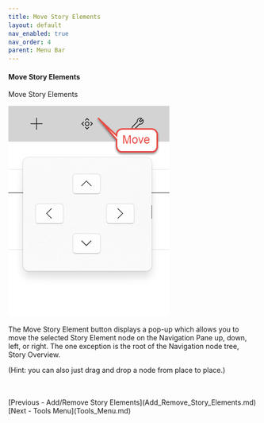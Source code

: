 ```yaml
---
title: Move Story Elements
layout: default
nav_enabled: true
nav_order: 4
parent: Menu Bar
---
```

#### Move Story Elements ####
Move Story Elements

![](Move-Story-Elements.png)

The Move Story Element button displays a pop-up which allows you to move the selected Story Element node on the Navigation Pane up, down, left, or right. The one exception is the root of the Navigation node tree, Story Overview. 

(Hint: you can also just drag and drop a node from place to place.)








 <br/>
 <br/>
[Previous - Add/Remove Story Elements](Add_Remove_Story_Elements.md) <br/>
[Next - Tools Menu](Tools_Menu.md) <br/>
